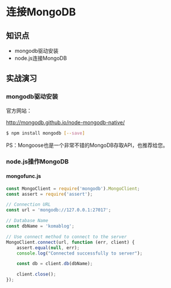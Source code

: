 连接MongoDB
===========

## 知识点

* mongodb驱动安装
* node.js连接MongoDB

## 实战演习

### mongodb驱动安装

官方网站：

http://mongodb.github.io/node-mongodb-native/

~~~bash
$ npm install mongodb [--save]
~~~

PS：Mongoose也是一个非常不错的MongoDB存取API，也推荐给您。

### node.js操作MongoDB

#### mongofunc.js

~~~javascript
const MongoClient = require('mongodb').MongoClient;
const assert = require('assert');

// Connection URL
const url = 'mongodb://127.0.0.1:27017';

// Database Name
const dbName = 'komablog';

// Use connect method to connect to the server
MongoClient.connect(url, function (err, client) {
    assert.equal(null, err);
    console.log("Connected successfully to server");

    const db = client.db(dbName);

    client.close();
});
~~~

